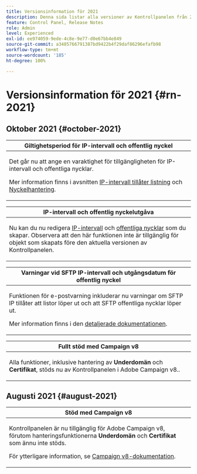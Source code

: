 ```yaml
---
title: Versionsinformation för 2021
description: Denna sida listar alla versioner av Kontrollpanelen från 2021.
feature: Control Panel, Release Notes
role: Admin
level: Experienced
exl-id: ee974059-9ede-4c8e-9e77-d0e67bb4e849
source-git-commit: a3485766791387bd9422b4f29daf86296efafb98
workflow-type: tm+mt
source-wordcount: '185'
ht-degree: 100%

---
```


# Versionsinformation för 2021 {#rn-2021}

## Oktober 2021 {#october-2021}

<table>
<thead>
<tr>
<th><strong>Giltighetsperiod för IP-intervall och offentlig nyckel</strong><br/></th>
</tr>
</thead>
<tbody>
<tr>
<td>
<p>Det går nu att ange en varaktighet för tillgängligheten för IP-intervall och offentliga nycklar. </p><p>Mer information finns i avsnitten <a href="../sftp/using/ip-range-allow-listing.md#adding-ip-addresses-allow-list">IP-intervall tillåter listning</a> och <a href="../sftp/using/key-management.md#installing-ssh-key">Nyckelhantering</a>.</p>
</td>
</tr>
</tbody>
</table>

<table>
<thead>
<tr>
<th><strong>IP-intervall och offentlig nyckelutgåva</strong><br/></th>
</tr>
</thead>
<tbody>
<tr>
<td>
<p>Nu kan du nu redigera <a href="../sftp/using/ip-range-allow-listing.md#editing-ip-ranges">IP-intervall</a> och <a href="../sftp/using/key-management.md#editing-public-keys">offentliga nycklar</a> som du skapar. Observera att den här funktionen inte är tillgänglig för objekt som skapats före den aktuella versionen av Kontrollpanelen.
</td>
</tr>
</tbody>
</table>

<table>
<thead>
<tr>
<th><strong>Varningar vid SFTP IP-intervall och utgångsdatum för offentlig nyckel</strong><br/></th>
</tr>
</thead>
<tbody>
<tr>
<td>
<p>Funktionen för e-postvarning inkluderar nu varningar om SFTP IP tillåter att listor löper ut och att SFTP offentliga nycklar löper ut.</p><p>Mer information finns i den <a href="../performance-monitoring/using/email-alerting.md">detaljerade dokumentationen</a>.</p>
</td>
</tr>
</tbody>
</table>

<table>
<thead>
<tr>
<th><strong>Fullt stöd med Campaign v8</strong><br/></th>
</tr>
</thead>
<tbody>
<tr>
<td>
<p>Alla funktioner, inklusive hantering av <strong>Underdomän</strong> och <strong>Certifikat</strong>, stöds nu av Kontrollpanelen i Adobe Campaign v8.</a>.</p>
</td>
</tr>
</tbody>
</table>

## Augusti 2021 {#august-2021}

<table>
<thead>
<tr>
<th><strong>Stöd med Campaign v8</strong><br/></th>
</tr>
</thead>
<tbody>
<tr>
<td>
<p>Kontrollpanelen är nu tillgänglig för Adobe Campaign v8, förutom hanteringsfunktionerna <strong>Underdomän</strong> och <strong>Certifikat</strong> som ännu inte stöds.</p><p>För ytterligare information, se <a href="https://experienceleague.adobe.com/docs/campaign/campaign-v8/deploy/self-service.html?lang=sv" target="blank">Campaign v8-dokumentation</a>.</p>
</td>
</tr>
</tbody>
</table>
